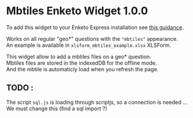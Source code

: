 Mbtiles Enketo Widget 1.0.0
==========

To add this widget to your Enketo Express installation see [this guidance](https://github.com/kobotoolbox/enketo-express/blob/master/tutorials/34-custom-widgets.md).

Works on all regular "geo*" questions with the `"mbtiles"` appearance.  
An example is available in `xlsform_mbtiles_example.xlsx` XLSForm.

This widget allow to add a mbtiles files on a geo* question.  
Mbtiles files are stored in the indexedDB for the offline mode.  
And the mbtile is automaticly load when you refresh the page.

## TODO : 
The script `sql.js` is loading through scriptjs, so a connection is needed ...
We must change this (find a sql import ?)